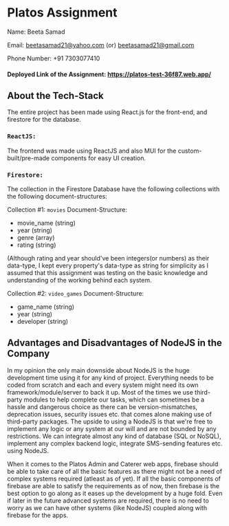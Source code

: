 
# Platos Assignment

Name: Beeta Samad

Email: beetasamad21@yahoo.com (or) beetasamad21@gmail.com

Phone Number: +91 7303077410

#### Deployed Link of the Assignment: https://platos-test-36f87.web.app/

## About the Tech-Stack
The entire project has been made using React.js for the front-end, and firestore for the database.

### `ReactJS:`
The frontend was made using ReactJS and also MUI for the custom-built/pre-made components for easy UI creation. 

### `Firestore:`
The collection in the Firestore Database have the following collections with the following document-structures:

Collection #1: `movies`
Document-Structure: 
- movie_name (string)
- year (string)
- genre (array)
- rating (string)

(Although rating and year should've been integers(or numbers) as their data-type, I kept every property's data-type as string for simplicity as I assumed that this assignment was testing on the basic knowledge and understanding of the working behind each system.
                      
Collection #2: `video_games`
Document-Structure: 
- game_name (string)
- year (string)
- developer (string)

## Advantages and Disadvantages of NodeJS in the Company
In my opinion the only main downside about NodeJS is the huge development time using it for any kind of project. Everything needs to be coded from scratch and each and every system might need its own framework/module/server to back it up. Most of the times we use third-party modules to help complete our tasks, which can sometimes be a hassle and dangerous choice as there can be version-mismatches, deprecation issues, security issues etc. that comes alone making use of third-party packages.
The upside to using a NodeJS is that we're free to implement any logic or any system at our will and are not bounded by any restrictions. We can integrate almost any kind of database (SQL or NoSQL), implement any complex backend logic, integrate SMS-sending features etc. using NodeJS.

When it comes to the Platos Admin and Caterer web apps, firebase should be able to take care of all the basic features as there might not be a need of complex systems required (atleast as of yet). If all the basic components of firebase are able to satisfy the requirements as of now, then firebase is the best option to go along as it eases up the development by a huge fold.
Even if later in the future advanced systems are required, there is no need to worry as we can have other systems  (like NodeJS) coupled along with firebase for the apps.
